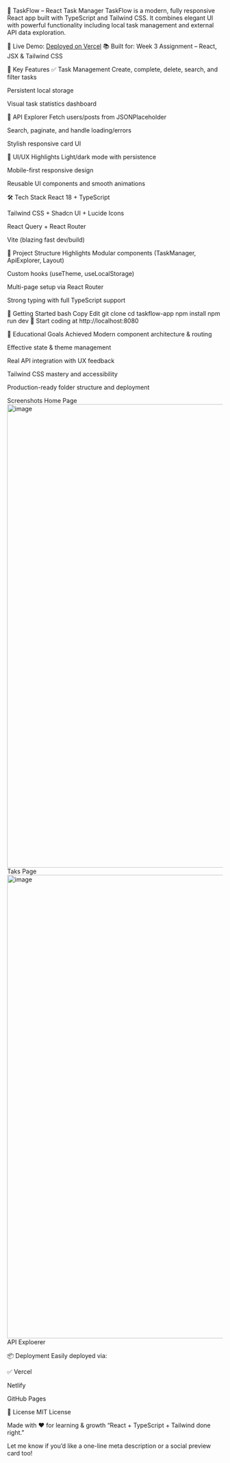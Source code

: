 🚀 TaskFlow – React Task Manager
TaskFlow is a modern, fully responsive React app built with TypeScript and Tailwind CSS. It combines elegant UI with powerful functionality including local task management and external API data exploration.

🔗 Live Demo: [Deployed on Vercel](https://task-flow1.vercel.app/)
📚 Built for: Week 3 Assignment – React, JSX & Tailwind CSS

🌟 Key Features
✅ Task Management
Create, complete, delete, search, and filter tasks

Persistent local storage

Visual task statistics dashboard

🔌 API Explorer
Fetch users/posts from JSONPlaceholder

Search, paginate, and handle loading/errors

Stylish responsive card UI

🎨 UI/UX Highlights
Light/dark mode with persistence

Mobile-first responsive design

Reusable UI components and smooth animations

🛠️ Tech Stack
React 18 + TypeScript

Tailwind CSS + Shadcn UI + Lucide Icons

React Query + React Router

Vite (blazing fast dev/build)

🧱 Project Structure Highlights
Modular components (TaskManager, ApiExplorer, Layout)

Custom hooks (useTheme, useLocalStorage)

Multi-page setup via React Router

Strong typing with full TypeScript support

🚀 Getting Started
bash
Copy
Edit
git clone <your-repo>
cd taskflow-app
npm install
npm run dev
🔧 Start coding at http://localhost:8080

🎯 Educational Goals Achieved
Modern component architecture & routing

Effective state & theme management

Real API integration with UX feedback

Tailwind CSS mastery and accessibility

Production-ready folder structure and deployment

Screenshots
Home Page
<img width="1920" height="1080" alt="image" src="https://github.com/user-attachments/assets/a89dc845-3ecd-4cbf-b5c0-2905dbbcc152" />
Taks Page
<img width="1920" height="1080" alt="image" src="https://github.com/user-attachments/assets/da648517-6fa7-4edc-8bb5-f5166443a981" />
API Exploerer

📦 Deployment
Easily deployed via:

✅ Vercel

Netlify

GitHub Pages

📄 License
MIT License

Made with ❤️ for learning & growth
“React + TypeScript + Tailwind done right.”

Let me know if you’d like a one-line meta description or a social preview card too!
